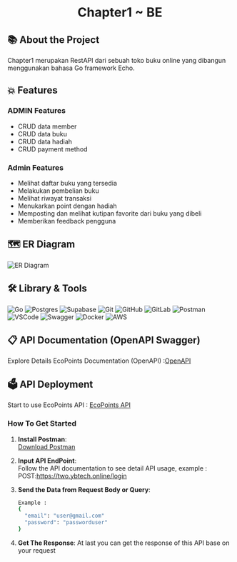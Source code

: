<div align="center">

# **Chapter1 ~ BE**

</div>

## 📚 About the Project

Chapter1 merupakan RestAPI dari sebuah toko buku online yang dibangun menggunakan bahasa Go framework Echo.

## 💥 Features 

### ADMIN Features 

- CRUD data member
- CRUD data buku
- CRUD data hadiah
- CRUD payment method
  
### Admin Features 

- Melihat daftar buku yang tersedia
- Melakukan pembelian buku
- Melihat riwayat transaksi
- Menukarkan point dengan hadiah
- Memposting dan melihat kutipan favorite dari buku yang dibeli
- Memberikan feedback pengguna

## 🗺️ ER Diagram 

![ER Diagram](.image/ERD.png)

## 🛠️ Library & Tools 
![Go](https://img.shields.io/badge/go-%2300ADD8.svg?style=for-the-badge&logo=go&logoColor=white) 
![Postgres](https://img.shields.io/badge/postgres-%23316192.svg?style=for-the-badge&logo=postgresql&logoColor=white) 
![Supabase](https://img.shields.io/badge/Supabase-3ECF8E?style=for-the-badge&logo=supabase&logoColor=white) 
![Git](https://img.shields.io/badge/git-%23F05033.svg?style=for-the-badge&logo=git&logoColor=white) 
![GitHub](https://img.shields.io/badge/github-%23121011.svg?style=for-the-badge&logo=github&logoColor=white) 
![GitLab](https://img.shields.io/badge/gitlab-%23181717.svg?style=for-the-badge&logo=gitlab&logoColor=white) 
![Postman](https://img.shields.io/badge/Postman-FF6C37?style=for-the-badge&logo=postman&logoColor=white) 
![VSCode](https://img.shields.io/badge/VSCode-007ACC?style=for-the-badge&logo=visual-studio-code&logoColor=white)
![Swagger](https://img.shields.io/badge/-Swagger-%23Clojure?style=for-the-badge&logo=swagger&logoColor=white) 
![Docker](https://img.shields.io/badge/docker-%230db7ed.svg?style=for-the-badge&logo=docker&logoColor=white) 
![AWS](https://img.shields.io/badge/AWS-%23FF9900.svg?style=for-the-badge&logo=amazon-aws&logoColor=white)

## 📋 API Documentation (OpenAPI Swagger) 
Explore Details EcoPoints Documentation (OpenAPI) :[OpenAPI](https://app.swaggerhub.com/apis/FarahRaihanunnisa/Chapter1/1.0.0)

## 🗳️ API Deployment 
Start to use EcoPoints API : [EcoPoints API]()

### How To Get Started
1. **Install Postman**:<br>
    [Download Postman](https://www.postman.com/downloads/)
    
2. **Input API EndPoint**:<br>
    Follow the API documentation to see detail API usage, example :<br>
    POST:https://two.ybtech.online/login
    
3. **Send the Data from Request Body or Query**:<br>
    ```bash
    Example :
    {
      "email": "user@gmail.com"
      "password": "passworduser"
    }
    ```
5. **Get The Response**:
    At last you can get the response of this API base on your request
